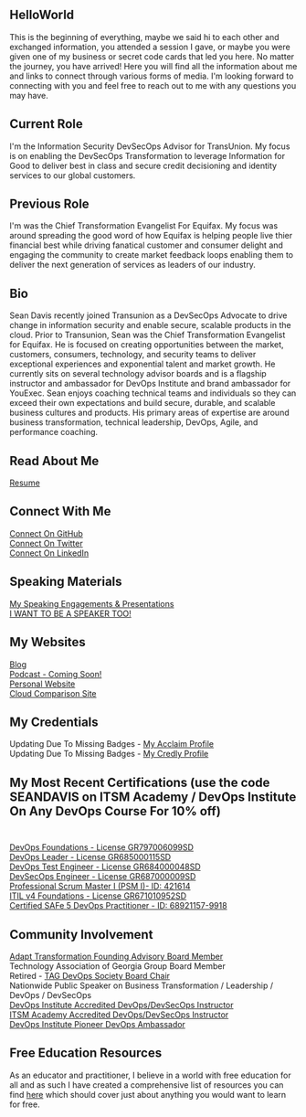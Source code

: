## HelloWorld
This is the beginning of everything, maybe we said hi to each other and exchanged information, you attended a session I gave, or maybe you were given one of my business or secret code cards that led you here. No matter the journey, you have arrived! Here you will find all the information about me and links to connect through various forms of media. I'm looking forward to connecting with you and feel free to reach out to me with any questions you may have. 

## Current Role
I'm the Information Security DevSecOps Advisor for TransUnion. My focus is on enabling the DevSecOps Transformation to leverage Information for Good to deliver best in class and secure credit decisioning and identity services to our global customers.

## Previous Role
I'm was the Chief Transformation Evangelist For Equifax. My focus was around spreading the good word of how Equifax is helping people live thier financial best while driving fanatical customer and consumer delight and engaging the community to create market feedback loops enabling them to deliver the next generation of services as leaders of our industry. <br>

## Bio
Sean Davis recently joined Transunion as a DevSecOps Advocate to drive change in information security and enable secure, scalable products in the cloud. Prior to Transunion, Sean was the Chief Transformation Evangelist for Equifax. He is focused on creating opportunities between the market, customers, consumers, technology, and security teams to deliver exceptional experiences and exponential talent and market growth. He currently sits on several technology advisor boards and is a flagship instructor and ambassador for DevOps Institute and brand ambassador for YouExec. Sean enjoys coaching technical teams and individuals so they can exceed their own expectations and build secure, durable, and scalable business cultures and products. His primary areas of expertise are around business transformation, technical leadership, DevOps, Agile, and performance coaching.

## Read About Me
[Resume](https://github.com/imseandavis/HelloWorld/blob/master/Your_New_Employee.pdf) <br>

## Connect With Me
[Connect On GitHub](http://github.com/imseandavis) <br>
[Connect On Twitter](http://twitter.com/seanasaservice) <br>
[Connect On LinkedIn](http://linkedin.com/in/imseandavis) <br>

## Speaking Materials
[My Speaking Engagements & Presentations](http://github.com/imseandavis/presentations) <br>
[I WANT TO BE A SPEAKER TOO!](https://github.com/imseandavis/Presentations/tree/master/Speaker)

## My Websites
[Blog](http://imseandavis.com/blog) <br>
[Podcast - Coming Soon!](#) <br>
[Personal Website](http://imseandavis.com) <br>
[Cloud Comparison Site](http://cloudcomparison.seanasaservice.com/) 

## My Credentials
Updating Due To Missing Badges - [My Acclaim Profile](https://www.scaledagile.com/certification/courses/safe-devops/) <br>
Updating Due To Missing Badges - [My Credly Profile](https://credly.com/u/imseandavis)

## My Most Recent Certifications (use the code SEANDAVIS on ITSM Academy / DevOps Institute On Any DevOps Course For 10% off)<br><br>
[DevOps Foundations - License GR797006099SD](https://www.itsmacademy.com/dofnd/) <br>
[DevOps Leader - License GR685000115SD](https://www.itsmacademy.com/dol/) <br>
[DevOps Test Engineer - License GR684000048SD](https://www.itsmacademy.com/dte/) <br>
[DevSecOps Engineer - License GR687000009SD](http://itsm.com/dsoe/) <br>
[Professional Scrum Master I (PSM I)- ID: 421614](https://www.scrum.org/user/421614) <br>
[ITIL v4 Foundations - License GR671010952SD](https://www.itsmacademy.com/itil4fnd/) <br>
[Certified SAFe 5 DevOps Practitioner - ID: 68921157-9918](https://www.scaledagile.com/certification/courses/safe-devops/)

## Community Involvement
[Adapt Transformation Founding Advisory Board Member](http://www.adapttransformation.com/adapt-model-community-board-of-advisors/) <br>
Technology Association of Georgia Group Board Member <br>
Retired - [TAG DevOps Society Board Chair](https://www.tagonline.org/societies/devops/) <br>
Nationwide Public Speaker on Business Transformation / Leadership / DevOps / DevSecOps <br>
[DevOps Institute Accredited DevOps/DevSecOps Instructor](https://devopsinstitute.com/certifications/) <br>
[ITSM Academy Accredited DevOps/DevSecOps Instructor](https://www.itsmacademy.com/devopscampus) <br>
[DevOps Institute Pioneer DevOps Ambassador](https://devopsinstitute.com/about-us/ambassadors/)

## Free Education Resources
As an educator and practitioner, I believe in a world with free education for all and as such I have created a comprehensive list of resources you can find [here](https://github.com/imseandavis/HelloWorld/blob/master/EDUCATION.md) which should cover just about anything you would want to learn for free.

